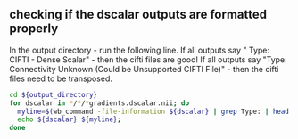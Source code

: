 ## checking if the dscalar outputs are formatted properly

In the output directory - run the following line.
If all outputs say " Type: CIFTI - Dense Scalar" - then the cifti files are good!
If all outputs say "Type: Connectivity Unknown (Could be Unsupported CIFTI File)" - then the cifti files need to be transposed.

```sh
cd ${output_directory}
for dscalar in */*/*gradients.dscalar.nii; do
  myline=$(wb_command -file-information ${dscalar} | grep Type: | head -1);
  echo ${dscalar} ${myline};
done
```
